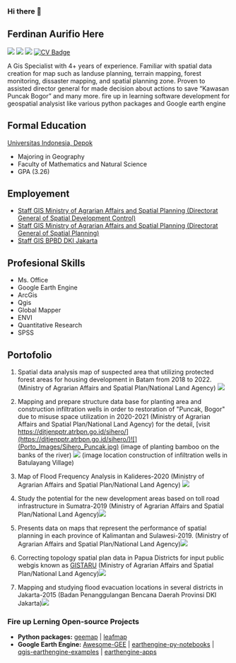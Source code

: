 ### Hi there 👋

## Ferdinan Aurifio Here

[![](https://img.shields.io/badge/LinkedIn-0077B5?style=for-the-badge&logo=linkedin&logoColor=white)](https://www.linkedin.com/in/aurifioferdinan/)
![](https://img.shields.io/badge/Gmail-D14836?style=for-the-badge&logo=gmail&logoColor=white)
![](https://img.shields.io/badge/Twitter-1DA1F2?style=for-the-badge&logo=twitter&logoColor=white)
[![CV Badge](https://img.shields.io/badge/My-CV-critical)]()

A Gis Specialist with 4+ years of experience. Familiar with spatial data creation for map such as landuse planning, terrain mapping, forest monitoring, dissaster mapping, and spatial planning zone. Proven to assisted director general for made decision about actions to save “Kawasan Puncak Bogor” and many more. fire up in learning software development for geospatial analysist like various python packages and Google earth engine

<!-- **fiopiohoho/fiopiohoho** is a ✨ _special_ ✨ repository because its `README.md` (this file) appears on your GitHub profile. -->

## Formal Education

[Universitas Indonesia, Depok](https://www.ui.ac.id/)

- Majoring in Geography
- Faculty of Mathematics and Natural Science
- GPA (3.26)

## Employement

- [Staff GIS Ministry of Agrarian Affairs and Spatial Planning (Directorat General of Spatial Development Control)](https://tataruang.atrbpn.go.id/)
- [Staff GIS Ministry of Agrarian Affairs and Spatial Planning (Directorat General of Spatial Planning)](https://ditjenpptr.atrbpn.go.id/pengendalian/)
- [Staff GIS BPBD DKI Jakarta](https://bpbd.jakarta.go.id/)

## Profesional Skills

- Ms. Office
- Google Earth Engine
- ArcGis
- Qgis
- Global Mapper
- ENVI
- Quantitative Research
- SPSS

## Portofolio

1. Spatial data analysis map of suspected area that utilizing protected forest areas for housing development in Batam from 2018 to 2022.
   (Ministry of Agrarian Affairs and Spatial Plan/National Land Agency) ![](Porto_Images/BTM%2036-TEMPLATE%20100K_Page1.jpg)

2. Mapping and prepare structure data base for planting area and construction infiltration wells in order to restoration of "Puncak, Bogor" due to misuse space utilization in 2020-2021
   (Ministry of Agrarian Affairs and Spatial Plan/National Land Agency)
   for the detail, [visit https://ditjenpptr.atrbpn.go.id/sihero/](https://ditjenpptr.atrbpn.go.id/sihero/)![](Porto_Images/Sihero_Puncak.jpg) (image of planting bamboo on the banks of the river)
   ![](Porto_Images/Sihero_Puncak_Sures.jpg) (image location construction of infiltration wells in Batulayang Village)

3. Map of Flood Frequency Analysis in Kalideres-2020
   (Ministry of Agrarian Affairs and Spatial Plan/National Land Agency)
   ![](Porto_Images/Peta_Kalideres.jpg)

4. Study the potential for the new development areas based on toll road infrastructure in Sumatra-2019
   (Ministry of Agrarian Affairs and Spatial Plan/National Land Agency)![](Porto_Images/Sandingan_tol_sumut.jpg)

5. Presents data on maps that represent the performance of spatial planning in each province of Kalimantan and Sulawesi-2019. (Ministry of Agrarian Affairs and Spatial Plan/National Land Agency)![](Porto_Images/WASTEK_Kalimantan.jpg)

6. Correcting topology spatial plan data in Papua Districts for input public webgis known as [GISTARU](https://gistaru.atrbpn.go.id/rtronline/) (Ministry of Agrarian Affairs and Spatial Plan/National Land Agency)![](Porto_Images/Rencana%20Tata%20Ruang_Papua.jpg)

7. Mapping and studying flood evacuation locations in several districts in Jakarta-2015
   (Badan Penanggulangan Bencana Daerah Provinsi DKI Jakarta)![](Porto_Images/Peta_Lokasi_evakuasi_Banjir_Jakarta.jpg)

### Fire up Lerning Open-source Projects

- **Python packages:** [geemap](https://github.com/giswqs/geemap) | [leafmap](https://github.com/giswqs/leafmap)
- **Google Earth Engine:** [Awesome-GEE](https://github.com/giswqs/Awesome-GEE) | [earthengine-py-notebooks](https://github.com/giswqs/earthengine-py-notebooks) | [qgis-earthengine-examples](https://github.com/giswqs/qgis-earthengine-examples) | [earthengine-apps](https://github.com/giswqs/earthengine-apps)
